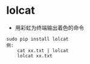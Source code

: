 # lolcat

- 用彩虹为终端输出着色的命令

```
sudo pip install lolcat
例:
    cat xx.txt | lolcat
    lolcat xx.txt
```
